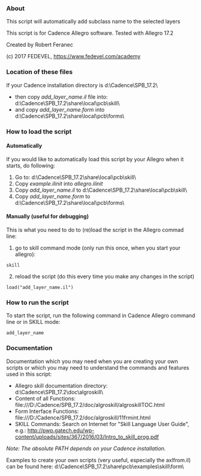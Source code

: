 ### About
This script will automatically add subclass name to the selected layers

This script is for Cadence Allegro software. Tested with Allegro 17.2

Created by Robert Feranec

(c) 2017 FEDEVEL, https://www.fedevel.com/academy


### Location of these files
If your Cadence installation directory is d:\Cadence\SPB_17.2\
* then copy *add_layer_name.il* file into: d:\Cadence\SPB_17.2\share\local\pcb\skill\
* and copy *add_layer_name.form* into d:\Cadence\SPB_17.2\share\local\pcb\forms\

### How to load the script
#### Automatically
If you would like to automatically load this script by your Allegro when it starts, do following:
1. Go to: d:\Cadence\SPB_17.2\share\local\pcb\skill\
2. Copy *example.ilinit* into *allegro.ilinit*
3. Copy *add_layer_name.il* to d:\Cadence\SPB_17.2\share\local\pcb\skill\
4. Copy *add_layer_name.form* to d:\Cadence\SPB_17.2\share\local\pcb\forms\

#### Manually (useful for debugging)
This is what you need to do to (re)load the script in the Allegro commad line:
1. go to skill command mode (only run this once, when you start your allegro):
```
skill
```
2. reload the script (do this every time you make any changes in the script)
```
load("add_layer_name.il")
```

### How to run the script
To start the script, run the following command in Cadence Allegro command line or in SKILL mode:
```
add_layer_name
```

### Documentation
Documentation which you may need when you are creating your own scripts or which you may need to understand the commands and features used in this script:
* Allegro skill documentation directory: d:\Cadence\SPB_17.2\doc\algroskill\
* Content of all Functions: file:///D:/Cadence/SPB_17.2/doc/algroskill/algroskillTOC.html
* Form Interface Functions: file:///D:/Cadence/SPB_17.2/doc/algroskill/11frmint.html
* SKILL Commands: Search on Internet for "Skill Language User Guide", e.g.: http://pwp.gatech.edu/wp-content/uploads/sites/367/2016/03/Intro_to_skill_prog.pdf

*Note: The absolute PATH depends on your Cadence installation.*

Examples to create your own scripts (very useful, especially the axlfrom.il) can be found here:
d:\Cadence\SPB_17.2\share\pcb\examples\skill\form\
